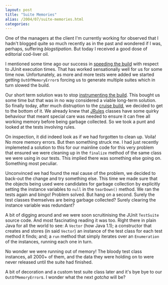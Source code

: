 ```yaml
---
layout: post
title: "Suite Memories"
alias: /2004/07/suite-memories.html
categories:
---
```

One of the managers at the client I'm currently working for observed that I hadn't blogged quite so much recently as in the past and wondered if I was, perhaps, suffering _blogstipation_. But today I received a good dose of editorial cod-liver oil.

I mentioned some time ago our success in [speeding the build](/blog/2004/03/27/build-speed) with respect to JUnit execution times. That has worked sensationally well for us for some time now. Unfortunately, as more and more tests were added we started getting `OutOfMemoryError`s forcing us to generate multiple suites which in turn slowed the build.

 Our short term solution was to stop [instrumenting the build](http://www.jcoverage.com). This bought us some time but that was in no way considered a viable long-term solution. So finally today, after much distruption to the [cruise build](http://cruisecontrol.sf.net), we decided to get to the bottom of it. We already knew that [JRules](http://www.jrules.com) classes have some quirky behaviour that meant special care was needed to ensure it can free all working memory before being garbage collected. So we took a punt and looked at the tests involving rules.

On inspection, it did indeed look as if we had forgotten to clean up. Voila! No more memory errors. But then something struck me. I had just recently implemeted a solution to this for our mainline code for this very problem that ensured we were cleaning up in the `finalize` method of the same class we were using in our tests. This implied there was something else going on. Something most peculiar.

Unconvinced we had found the real cause of the problem, we decided to back-out the change and try something else. This time we made sure that the objects being used were candidates for garbage collection by explicitly setting the instance variables to `null` in the `tearDown()` method. We ran the tests again and bingo! Problem solved. But hang on a second. Surely the test classes themselves are being garbage collected? Surely clearing the instance variable was redundant?

A bit of digging around and we were soon scruitinising the JUnit `TestSuite` source code. And most fascinating reading it was too. Right there in plain Java for all the world to see: A `Vector` (how Java 1.1); a constructor that creates and stores (in said `Vector`) an instance of the test class for each test method it finds; and; a `run` method that simply iterates over an `Enumeration` of the instances, running each one in turn.

No wonder we were running out of memory! The bloody test class instances, all 2000+ of them, and the data they were holding on to were never released until the suite had finished.

A bit of decoration and a custom test suite class later and it's bye bye to our `OutOfMemoryError`s. I wonder what the next _gotcha_ will be?
